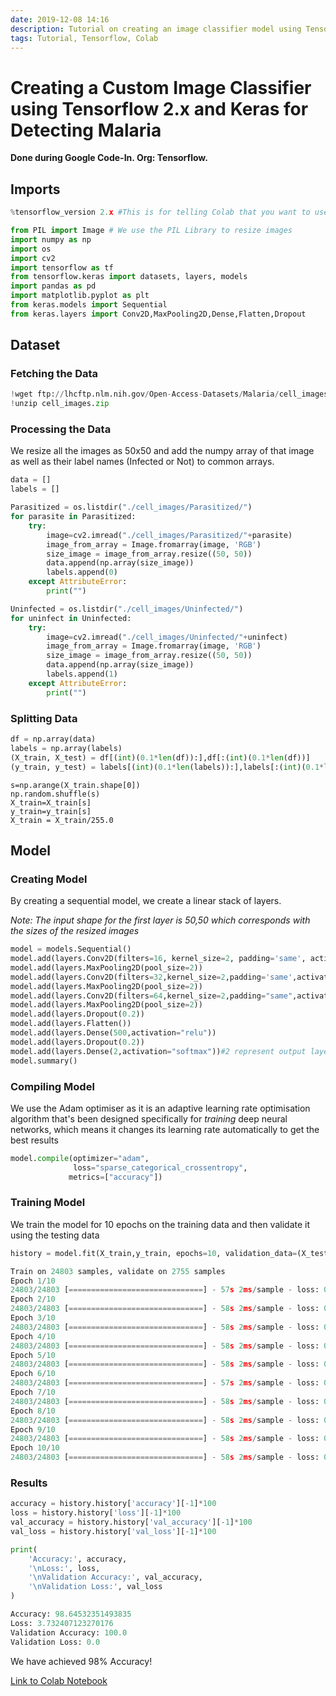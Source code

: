 ```yaml
---
date: 2019-12-08 14:16
description: Tutorial on creating an image classifier model using TensorFlow which detects malaria
tags: Tutorial, Tensorflow, Colab
---
```


# Creating a Custom Image Classifier using Tensorflow 2.x and Keras for Detecting Malaria

**Done during Google Code-In. Org: Tensorflow.**

## Imports

```python
%tensorflow_version 2.x #This is for telling Colab that you want to use TF 2.0, ignore if running on local machine

from PIL import Image # We use the PIL Library to resize images
import numpy as np
import os
import cv2
import tensorflow as tf
from tensorflow.keras import datasets, layers, models
import pandas as pd
import matplotlib.pyplot as plt
from keras.models import Sequential
from keras.layers import Conv2D,MaxPooling2D,Dense,Flatten,Dropout

```

## Dataset

### Fetching the Data

```python
!wget ftp://lhcftp.nlm.nih.gov/Open-Access-Datasets/Malaria/cell_images.zip
!unzip cell_images.zip
```

### Processing the Data

We resize all the images as 50x50 and add the numpy array of that image as well as their label names (Infected or Not) to common arrays.

```python
data = []
labels = []

Parasitized = os.listdir("./cell_images/Parasitized/")
for parasite in Parasitized:
    try:
        image=cv2.imread("./cell_images/Parasitized/"+parasite)
        image_from_array = Image.fromarray(image, 'RGB')
        size_image = image_from_array.resize((50, 50))
        data.append(np.array(size_image))
        labels.append(0)
    except AttributeError:
        print("")

Uninfected = os.listdir("./cell_images/Uninfected/")
for uninfect in Uninfected:
    try:
        image=cv2.imread("./cell_images/Uninfected/"+uninfect)
        image_from_array = Image.fromarray(image, 'RGB')
        size_image = image_from_array.resize((50, 50))
        data.append(np.array(size_image))
        labels.append(1)
    except AttributeError:
        print("")
```

### Splitting Data

```python
df = np.array(data)
labels = np.array(labels)
(X_train, X_test) = df[(int)(0.1*len(df)):],df[:(int)(0.1*len(df))]
(y_train, y_test) = labels[(int)(0.1*len(labels)):],labels[:(int)(0.1*len(labels))]
```
```
s=np.arange(X_train.shape[0])
np.random.shuffle(s)
X_train=X_train[s]
y_train=y_train[s]
X_train = X_train/255.0
```

## Model

### Creating Model

By creating a sequential model, we create a linear stack of layers.

*Note: The input shape for the first layer is 50,50 which corresponds with the sizes of the resized images*

```python
model = models.Sequential()
model.add(layers.Conv2D(filters=16, kernel_size=2, padding='same', activation='relu', input_shape=(50,50,3)))
model.add(layers.MaxPooling2D(pool_size=2))
model.add(layers.Conv2D(filters=32,kernel_size=2,padding='same',activation='relu'))
model.add(layers.MaxPooling2D(pool_size=2))
model.add(layers.Conv2D(filters=64,kernel_size=2,padding="same",activation="relu"))
model.add(layers.MaxPooling2D(pool_size=2))
model.add(layers.Dropout(0.2))
model.add(layers.Flatten())
model.add(layers.Dense(500,activation="relu"))
model.add(layers.Dropout(0.2))
model.add(layers.Dense(2,activation="softmax"))#2 represent output layer neurons 
model.summary()
```

### Compiling Model

We use the Adam optimiser as it is an adaptive learning rate optimisation algorithm that's been designed specifically for *training* deep neural networks, which means it changes its learning rate automatically to get the best results

```python
model.compile(optimizer="adam",
              loss="sparse_categorical_crossentropy", 
             metrics=["accuracy"])
```

### Training Model

We train the model for 10 epochs on the training data and then validate it using the testing data

```python
history = model.fit(X_train,y_train, epochs=10, validation_data=(X_test,y_test))
```

```python
Train on 24803 samples, validate on 2755 samples
Epoch 1/10
24803/24803 [==============================] - 57s 2ms/sample - loss: 0.0786 - accuracy: 0.9729 - val_loss: 0.0000e+00 - val_accuracy: 1.0000
Epoch 2/10
24803/24803 [==============================] - 58s 2ms/sample - loss: 0.0746 - accuracy: 0.9731 - val_loss: 0.0290 - val_accuracy: 0.9996
Epoch 3/10
24803/24803 [==============================] - 58s 2ms/sample - loss: 0.0672 - accuracy: 0.9764 - val_loss: 0.0000e+00 - val_accuracy: 1.0000
Epoch 4/10
24803/24803 [==============================] - 58s 2ms/sample - loss: 0.0601 - accuracy: 0.9789 - val_loss: 0.0000e+00 - val_accuracy: 1.0000
Epoch 5/10
24803/24803 [==============================] - 58s 2ms/sample - loss: 0.0558 - accuracy: 0.9804 - val_loss: 0.0000e+00 - val_accuracy: 1.0000
Epoch 6/10
24803/24803 [==============================] - 57s 2ms/sample - loss: 0.0513 - accuracy: 0.9819 - val_loss: 0.0000e+00 - val_accuracy: 1.0000
Epoch 7/10
24803/24803 [==============================] - 58s 2ms/sample - loss: 0.0452 - accuracy: 0.9849 - val_loss: 0.3190 - val_accuracy: 0.9985
Epoch 8/10
24803/24803 [==============================] - 58s 2ms/sample - loss: 0.0404 - accuracy: 0.9858 - val_loss: 0.0000e+00 - val_accuracy: 1.0000
Epoch 9/10
24803/24803 [==============================] - 58s 2ms/sample - loss: 0.0352 - accuracy: 0.9878 - val_loss: 0.0000e+00 - val_accuracy: 1.0000
Epoch 10/10
24803/24803 [==============================] - 58s 2ms/sample - loss: 0.0373 - accuracy: 0.9865 - val_loss: 0.0000e+00 - val_accuracy: 1.0000
```

### Results

```python
accuracy = history.history['accuracy'][-1]*100
loss = history.history['loss'][-1]*100
val_accuracy = history.history['val_accuracy'][-1]*100
val_loss = history.history['val_loss'][-1]*100

print(
    'Accuracy:', accuracy,
    '\nLoss:', loss,
    '\nValidation Accuracy:', val_accuracy,
    '\nValidation Loss:', val_loss
)
```
```python
Accuracy: 98.64532351493835 
Loss: 3.732407123270176 
Validation Accuracy: 100.0 
Validation Loss: 0.0
```

We have achieved 98% Accuracy!

[Link to Colab Notebook](https://colab.research.google.com/drive/1ZswDsxLwYZEnev89MzlL5Lwt6ut7iwp- "Colab Notebook")
